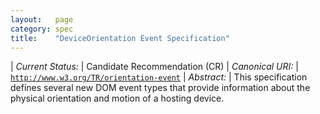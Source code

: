 ```yaml
---
layout:   page
category: spec
title:    "DeviceOrientation Event Specification"
---
```


| *Current Status:* | Candidate Recommendation (CR)
| *Canonical URI:* | [`http://www.w3.org/TR/orientation-event`](http://www.w3.org/TR/orientation-event)
| *Abstract:* | This specification defines several new DOM event types that provide information about the physical orientation and motion of a hosting device.